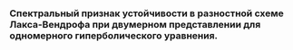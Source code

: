 ### Спектральный признак устойчивости в разностной схеме Лакса-Вендрофа при двумерном представлении для одномерного гиперболического уравнения.

